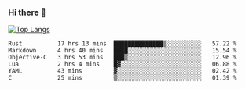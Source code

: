 ### Hi there 👋

<!--
**3Xpl0it3r/3Xpl0it3r** is a ✨ _special_ ✨ repository because its `README.md` (this file) appears on your GitHub profile.

Here are some ideas to get you started:

- 🔭 I’m currently working on ...
- 🌱 I’m currently learning ...
- 👯 I’m looking to collaborate on ...
- 🤔 I’m looking for help with ...
- 💬 Ask me about ...
- 📫 How to reach me: ...
- 😄 Pronouns: ...
- ⚡ Fun fact: ...
-->


[![Top Langs](https://github-readme-stats.vercel.app/api/top-langs/?username=3Xpl0it3r&layout=compact)](https://github.com/3Xpl0it3r/3Xpl0it3r)

<!--START_SECTION:waka-->

```text
Rust          17 hrs 13 mins  ██████████████▒░░░░░░░░░░   57.22 %
Markdown      4 hrs 40 mins   ████░░░░░░░░░░░░░░░░░░░░░   15.54 %
Objective-C   3 hrs 53 mins   ███▒░░░░░░░░░░░░░░░░░░░░░   12.96 %
Lua           2 hrs 4 mins    █▓░░░░░░░░░░░░░░░░░░░░░░░   06.88 %
YAML          43 mins         ▓░░░░░░░░░░░░░░░░░░░░░░░░   02.42 %
C             25 mins         ▒░░░░░░░░░░░░░░░░░░░░░░░░   01.39 %
```

<!--END_SECTION:waka-->
